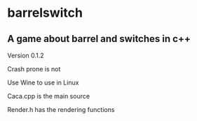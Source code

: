 barrelswitch
============
A game about barrel and switches in c++
------------
Version 0.1.2

Crash prone is not

Use Wine to use in Linux

Caca.cpp is the main source

Render.h has the rendering functions